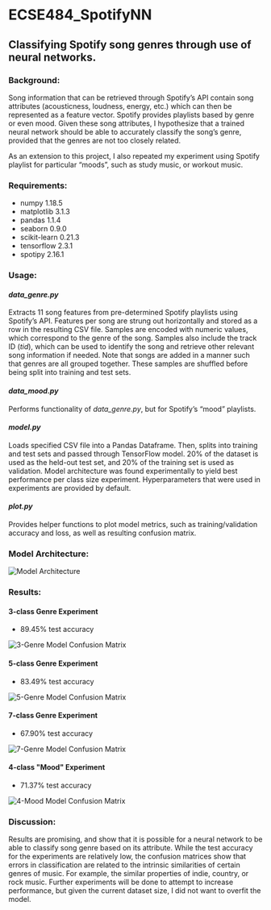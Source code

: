 # ECSE484_SpotifyNN
## Classifying Spotify song genres through use of neural networks.

### Background:
Song information that can be retrieved through Spotify’s API contain song attributes (acousticness, loudness, energy, etc.) which can then be represented as a feature vector. Spotify provides playlists based by genre or even mood. Given these song attributes, I hypothesize that a trained neural network should be able to accurately classify the song’s genre, provided that the genres are not too closely related.

As an extension to this project, I also repeated my experiment using Spotify playlist for particular “moods”, such as study music, or workout music.

### Requirements:
* numpy 1.18.5
* matplotlib 3.1.3
* pandas 1.1.4
* seaborn 0.9.0
* scikit-learn 0.21.3
* tensorflow 2.3.1
* spotipy 2.16.1

### Usage:
#### _data_genre.py_
Extracts 11 song features from pre-determined Spotify playlists using Spotify’s API. Features per song are strung out horizontally and stored as a row in the resulting CSV file. Samples are encoded with numeric values, which correspond to the genre of the song. Samples also include the track ID (*tid*), which can be used to identify the song and retrieve other relevant song information if needed. Note that songs are added in a manner such that genres are all grouped together. These samples are shuffled before being split into training and test sets.

#### _data_mood.py_
Performs functionality of *data_genre.py*, but for Spotify’s “mood” playlists.

#### _model.py_
Loads specified CSV file into a Pandas Dataframe. Then, splits into training and test sets and passed through TensorFlow model. 20% of the dataset is used as the held-out test set, and 20% of the training set is used as validation. Model architecture was found experimentally to yield best performance per class size experiment. Hyperparameters that were used in experiments are provided by default. 

#### _plot.py_
Provides helper functions to plot model metrics, such as training/validation accuracy and loss, as well as resulting confusion matrix.

### Model Architecture:
![Model Architecture](/model_diagram.png)

### Results:
#### 3-class Genre Experiment
* 89.45% test accuracy

![3-Genre Model Confusion Matrix](/plots/model_cm_3genres.png)

#### 5-class Genre Experiment
* 83.49% test accuracy

![5-Genre Model Confusion Matrix](/plots/model_cm_5genres.png)

#### 7-class Genre Experiment
* 67.90% test accuracy

![7-Genre Model Confusion Matrix](/plots/model_cm_7genres.png)

#### 4-class "Mood" Experiment
* 71.37% test accuracy

![4-Mood Model Confusion Matrix](/plots/model_cm_4moods.png)

### Discussion:
Results are promising, and show that it is possible for a neural network to be able to classify song genre based on its attribute. While the test accuracy for the experiments are relatively low, the confusion matrices show that errors in classification are related to the intrinsic similarities of certain genres of music. For example, the similar properties of indie, country, or rock music. Further experiments will be done to attempt to increase performance, but given the current dataset size, I did not want to overfit the model.
